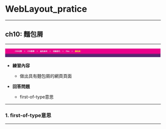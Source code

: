 # WebLayout_pratice

***
## ch10: 麵包屑
***

![image](https://github.com/JohnnyOfSnow/WebLayout_pratice/blob/master/ch10/image/ch10hw.jpg)


* **練習內容**
  * 做出具有麵包屑的網頁頁面

* **回答問題**
  * first-of-type意思
 
***
### 1. first-of-type意思
***



